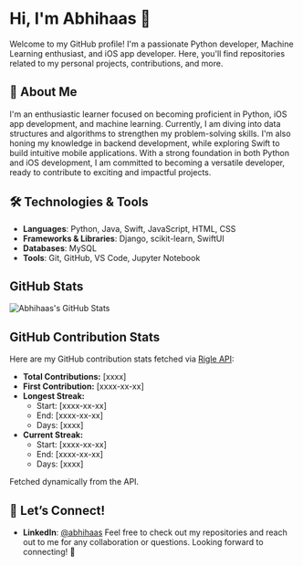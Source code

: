 # Hi, I'm Abhihaas 👋

Welcome to my GitHub profile! I'm a passionate Python developer, Machine Learning enthusiast, and iOS app developer. Here, you'll find repositories related to my personal projects, contributions, and more.

## 🚀 About Me

I'm an enthusiastic learner focused on becoming proficient in Python, iOS app development, and machine learning.
Currently, I am diving into data structures and algorithms to strengthen my problem-solving skills. 
I'm also honing my knowledge in backend development, while exploring Swift to build intuitive mobile applications. 
With a strong foundation in both Python and iOS development, I am committed to becoming a versatile developer, ready to contribute to exciting and impactful projects.

## 🛠️ Technologies & Tools

- **Languages**: Python, Java, Swift, JavaScript, HTML, CSS
- **Frameworks & Libraries**: Django, scikit-learn, SwiftUI
- **Databases**: MySQL
- **Tools**: Git, GitHub, VS Code, Jupyter Notebook

##  GitHub Stats

![Abhihaas's GitHub Stats](https://github-readme-stats.vercel.app/api?username=abhihaas&show_icons=true&hide_title=true&count_private=true&hide=prs)

## GitHub Contribution Stats

Here are my GitHub contribution stats fetched via [Rigle API](https://api.rigle.co/github-streak/stats):

- **Total Contributions:** [xxxx]
- **First Contribution:** [xxxx-xx-xx]
- **Longest Streak:**
  - Start: [xxxx-xx-xx]
  - End: [xxxx-xx-xx]
  - Days: [xxxx]
- **Current Streak:**
  - Start: [xxxx-xx-xx]
  - End: [xxxx-xx-xx]
  - Days: [xxxx]

Fetched dynamically from the API.


## 💬 Let’s Connect!

- **LinkedIn**: [@abhihaas](https://www.linkedin.com/in/abhihaas-srimantula)
Feel free to check out my repositories and reach out to me for any collaboration or questions. Looking forward to connecting! 🚀
